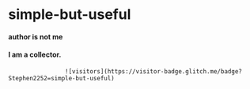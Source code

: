 # simple-but-useful
#### author is not me
#### I am a collector.
                    ![visitors](https://visitor-badge.glitch.me/badge?Stephen2252=simple-but-useful)
